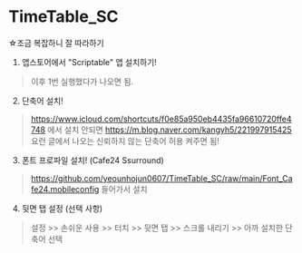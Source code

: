 # TimeTable_SC

☆조금 복잡하니 잘 따라하기

1. 앱스토어에서 "Scriptable" 앱 설치하기!
> 이후 1번 실행했다가 나오면 됨.

2. 단축어 설치!
> https://www.icloud.com/shortcuts/f0e85a950eb4435fa96610720ffe4748 에서 설치
> 안되면 https://m.blog.naver.com/kangyh5/221997915425 요런 글에서 나오는 신뢰하지 않는 단축어 허용 켜주면 됨!

3. 폰트 프로파일 설치! (Cafe24 Ssurround)
> https://github.com/yeounhojun0607/TimeTable_SC/raw/main/Font_Cafe24.mobileconfig 들어가서 설치

4. 뒷면 탭 설정 (선택 사항)
> 설정 >> 손쉬운 사용 >> 터치 >> 뒷면 탭 >> 스크롤 내리기 >> 아까 설치한 단축어 선택

